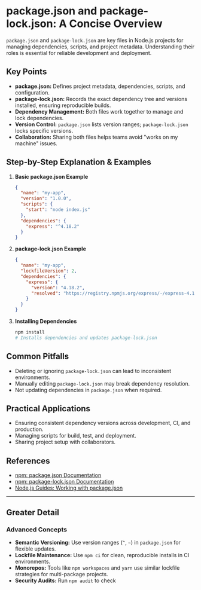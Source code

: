# package.json and package-lock.json: A Concise Overview

`package.json` and `package-lock.json` are key files in Node.js projects for managing dependencies, scripts, and project metadata. Understanding their roles is essential for reliable development and deployment.

## Key Points

- **package.json:** Defines project metadata, dependencies, scripts, and configuration.
- **package-lock.json:** Records the exact dependency tree and versions installed, ensuring reproducible builds.
- **Dependency Management:** Both files work together to manage and lock dependencies.
- **Version Control:** `package.json` lists version ranges; `package-lock.json` locks specific versions.
- **Collaboration:** Sharing both files helps teams avoid \"works on my machine\" issues.

## Step-by-Step Explanation & Examples

1. **Basic package.json Example**
   ```json
   {
     "name": "my-app",
     "version": "1.0.0",
     "scripts": {
       "start": "node index.js"
     },
     "dependencies": {
       "express": "^4.18.2"
     }
   }
   ```

2. **package-lock.json Example**
   ```json
   {
     "name": "my-app",
     "lockfileVersion": 2,
     "dependencies": {
       "express": {
         "version": "4.18.2",
         "resolved": "https://registry.npmjs.org/express/-/express-4.18.2.tgz"
       }
     }
   }
   ```

3. **Installing Dependencies**
   ```sh
   npm install
   # Installs dependencies and updates package-lock.json
   ```

## Common Pitfalls

- Deleting or ignoring `package-lock.json` can lead to inconsistent environments.
- Manually editing `package-lock.json` may break dependency resolution.
- Not updating dependencies in `package.json` when required.

## Practical Applications

- Ensuring consistent dependency versions across development, CI, and production.
- Managing scripts for build, test, and deployment.
- Sharing project setup with collaborators.

## References

- [npm: package.json Documentation](https://docs.npmjs.com/cli/v10/configuring-npm/package-json)
- [npm: package-lock.json Documentation](https://docs.npmjs.com/cli/v10/configuring-npm/package-lock-json)
- [Node.js Guides: Working with package.json](https://nodejs.dev/en/learn/the-package-json-guide/)

---

## Greater Detail

### Advanced Concepts

- **Semantic Versioning:** Use version ranges (`^`, `~`) in `package.json` for flexible updates.
- **Lockfile Maintenance:** Use `npm ci` for clean, reproducible installs in CI environments.
- **Monorepos:** Tools like `npm workspaces` and `yarn` use similar lockfile strategies for multi-package projects.
- **Security Audits:** Run `npm audit` to check